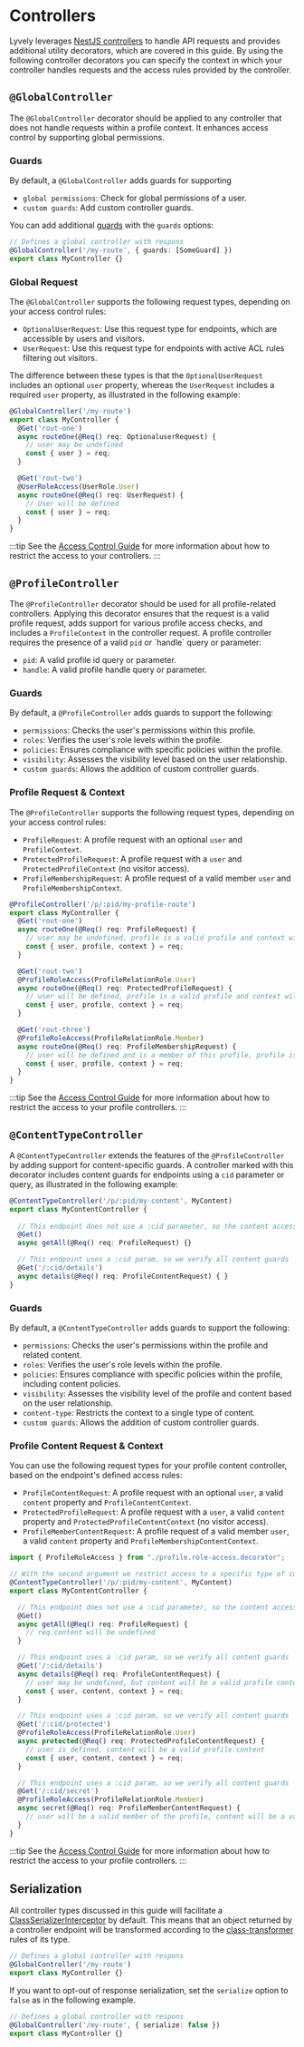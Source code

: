 # Controllers

Lyvely leverages [NestJS controllers](https://docs.nestjs.com/controllers) to handle API requests and provides additional 
utility decorators, which are covered in this guide. By using the following controller decorators you can specify the context
in which your controller handles requests and the access rules provided by the controller.

## `@GlobalController`

The `@GlobalController` decorator should be applied to any controller that does not handle requests within a profile 
context. It enhances access control by supporting global permissions.

### Guards

By default, a `@GlobalController` adds guards for supporting

 - `global permissions`: Check for global permissions of a user.
 - `custom guards`: Add custom controller guards.

You can add additional [guards](https://docs.nestjs.com/guards) with the `guards` options:

```typescript
// Defines a global controller with respons
@GlobalController('/my-route', { guards: [SomeGuard] })
export class MyController {}
```

### Global Request

The `@GlobalController` supports the following request types, depending on your access control rules:

- `OptionalUserRequest`: Use this request type for endpoints, which are accessible by users and visitors.
- `UserRequest`: Use this request type for endpoints with active ACL rules filtering out visitors.

The difference between these types is that the `OptionalUserRequest` includes an optional `user` property, whereas the
`UserRequest` includes a required `user` property, as illustrated in the following example:

```typescript
@GlobalController('/my-route')
export class MyController {
  @Get('rout-one')
  async routeOne(@Req() req: OptionaluserRequest) {
    // user may be undefined
    const { user } = req;
  }

  @Get('rout-two')
  @UserRoleAccess(UserRole.User)
  async routeOne(@Req() req: UserRequest) {
    // User will be defined
    const { user } = req;
  }
}
```

:::tip
See the [Access Control Guide](acl.md) for more information about how to restrict the access to your controllers.
:::

## `@ProfileController`

The `@ProfileController` decorator should be used for all profile-related controllers. Applying this decorator ensures 
that the request is a valid profile request, adds support for various profile access checks, and includes a 
`ProfileContext` in the controller request. A profile controller requires the presence of a valid `pid` or `handle´ 
query or parameter:

- `pid`: A valid profile id query or parameter.
- `handle`: A valid profile handle query or parameter.

### Guards

By default, a `@ProfileController` adds guards to support the following:

- `permissions`: Checks the user's permissions within this profile.
- `roles`: Verifies the user's role levels within the profile.
- `policies`: Ensures compliance with specific policies within the profile.
- `visibility`: Assesses the visibility level based on the user relationship.
- `custom guards`: Allows the addition of custom controller guards.

### Profile Request & Context

The `@ProfileController` supports the following request types, depending on your access control rules:

- `ProfileRequest`: A profile request with an optional `user` and `ProfileContext`.
- `ProtectedProfileRequest`: A profile request with a `user` and `ProtectedProfileContext` (no visitor access).
- `ProfileMembershipRequest`: A profile request of a valid member `user` and `ProfileMembershipContext`.

```typescript
@ProfileController('/p/:pid/my-profile-route')
export class MyController {
  @Get('rout-one')
  async routeOne(@Req() req: ProfileRequest) {
    // user may be undefined, profile is a valid profile and context will be of type ProfileContext
    const { user, profile, context } = req;
  }

  @Get('rout-two')
  @ProfileRoleAccess(ProfileRelationRole.User)
  async routeOne(@Req() req: ProtectedProfileRequest) {
    // user will be defined, profile is a valid profile and context will be of type ProtectedProfileContext
    const { user, profile, context } = req;
  }

  @Get('rout-three')
  @ProfileRoleAccess(ProfileRelationRole.Member)
  async routeOne(@Req() req: ProfileMembershipRequest) {
    // user will be defined and is a member of this profile, profile is a valid profile and context will be of type ProfileMembershipContext
    const { user, profile, context } = req;
  }
}
```
:::tip
See the [Access Control Guide](acl.md) for more information about how to restrict the access to your profile controllers.
:::

## `@ContentTypeController`

A `@ContentTypeController` extends the features of the `@ProfileController` by adding support for content-specific guards. 
A controller marked with this decorator includes content guards for endpoints using a `cid` parameter or query, as 
illustrated in the following example:

```typescript
@ContentTypeController('/p/:pid/my-content', MyContent)
export class MyContentController {
  
  // This endpoint does not use a :cid parameter, so the content access checks are skipped
  @Get()
  async getAll(@Req() req: ProfileRequest) {}

  // This endpoint uses a :cid param, so we verify all content guards
  @Get('/:cid/details')
  async details(@Req() req: ProfileContentRequest) { }
}
```

### Guards

By default, a `@ContentTypeController` adds guards to support the following:

- `permissions`: Checks the user's permissions within the profile and related content.
- `roles`: Verifies the user's role levels within the profile.
- `policies`:  Ensures compliance with specific policies within the profile, including content policies.
- `visibility`: Assesses the visibility level of the profile and content based on the user relationship.
- `content-type`: Restricts the context to a single type of content.
- `custom guards`: Allows the addition of custom controller guards.

### Profile Content Request & Context

You can use the following request types for your profile content controller, based on the endpoint's defined access rules:

- `ProfileContentRequest`: A profile request with an optional `user`, a valid `content` property and `ProfileContentContext`.
- `ProtectedProfileRequest`: A profile request with a `user`, a valid `content` property and  `ProtectedProfileContentContext` (no visitor access).
- `ProfileMemberContentRequest`: A profile request of a valid member `user`, a valid `content` property and `ProfileMembershipContentContext`.

```typescript
import { ProfileRoleAccess } from "./profile.role-access.decorator";

// With the second argument we restrict access to a specific type of content.
@ContentTypeController('/p/:pid/my-content', MyContent)
export class MyContentController {

  // This endpoint does not use a :cid parameter, so the content access checks are skipped.
  @Get()
  async getAll(@Req() req: ProfileRequest) {
    // req.content will be undefined
  }

  // This endpoint uses a :cid param, so we verify all content guards
  @Get('/:cid/details')
  async details(@Req() req: ProfileContentRequest) {
    // user may be undefined, but content will be a valid profile content
    const { user, content, context } = req;
  }

  // This endpoint uses a :cid param, so we verify all content guards
  @Get('/:cid/protected')
  @ProfileRoleAccess(ProfileRelationRole.User)
  async protected(@Req() req: ProtectedProfileContentRequest) {
    // user is defined, content will be a valid profile content
    const { user, content, context } = req;
  }

  // This endpoint uses a :cid param, so we verify all content guards
  @Get('/:cid/secret')
  @ProfileRoleAccess(ProfileRelationRole.Member)
  async secret(@Req() req: ProfileMemberContentRequest) {
    // user will be a valid member of the profile, content will be a valid profile content
  }
}
```

:::tip
See the [Access Control Guide](acl.md) for more information about how to restrict the access to your profile controllers.
:::

## Serialization

All controller types discussed in this guide will facilitate a [ClassSerializerInterceptor](https://docs.nestjs.com/techniques/serialization#overview) by default.
This means that an object returned by a controller endpoint will be transformed according to the
[class-transformer](https://github.com/typestack/class-transformer) rules of its type.

```typescript
// Defines a global controller with respons
@GlobalController('/my-route')
export class MyController {}
```

If you want to opt-out of response serialization, set the `serialize` option to `false` as in the following example.

```typescript
// Defines a global controller with respons
@GlobalController('/my-route', { serialize: false })
export class MyController {}
```
